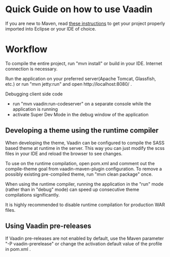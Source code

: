 Quick Guide on how to use Vaadin
=================================


If you are new to Maven, read [these instructions](https://vaadin.com/blog/-/blogs/the-maven-essentials-for-the-impatient-developer) to get your project properly imported into Eclipse or your IDE of choice.

Workflow
========

To compile the entire project, run "mvn install" or build in your IDE. Internet connection is necessary.

Run the application on your preferred server(Apache Tomcat,  Glassfish, etc.) or  run "mvn jetty:run" and open http://localhost:8080/ .

Debugging client side code
  - run "mvn vaadin:run-codeserver" on a separate console while the application is running
  - activate Super Dev Mode in the debug window of the application


Developing a theme using the runtime compiler
---------------------------------------------

When developing the theme, Vaadin can be configured to compile the SASS based
theme at runtime in the server. This way you can just modify the scss files in
your IDE and reload the browser to see changes.

To use on the runtime compilation, open pom.xml and comment out the compile-theme
goal from vaadin-maven-plugin configuration. To remove a possibly existing
pre-compiled theme, run "mvn clean package" once.

When using the runtime compiler, running the application in the "run" mode
(rather than in "debug" mode) can speed up consecutive theme compilations
significantly.

It is highly recommended to disable runtime compilation for production WAR files.

Using Vaadin pre-releases
-------------------------

If Vaadin pre-releases are not enabled by default, use the Maven parameter
"-P vaadin-prerelease" or change the activation default value of the profile in pom.xml .
